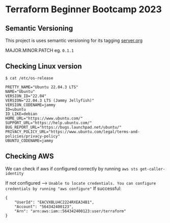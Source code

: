 # Terraform Beginner Bootcamp 2023

## Semantic Versioning

This project is uses semantic versioning for its tagging
[server.org](https://semver.org)

MAJOR.MINOR.PATCH  eg. `0.1.1`

## Checking Linux version
```
$ cat /etc/os-release

PRETTY_NAME="Ubuntu 22.04.3 LTS"
NAME="Ubuntu"
VERSION_ID="22.04"
VERSION="22.04.3 LTS (Jammy Jellyfish)"
VERSION_CODENAME=jammy
ID=ubuntu
ID_LIKE=debian
HOME_URL="https://www.ubuntu.com/"
SUPPORT_URL="https://help.ubuntu.com/"
BUG_REPORT_URL="https://bugs.launchpad.net/ubuntu/"
PRIVACY_POLICY_URL="https://www.ubuntu.com/legal/terms-and-policies/privacy-policy"
UBUNTU_CODENAME=jammy
```

## Checking AWS
We can check if aws if configured correctly by running
`aws sts get-caller-identity`

If not configured --> `Unable to locate credentials. You can configure credentials by running "aws configure"`
If successful:
```
{
    "UserId": "EACVXBLU4C2224RXEA34B1",
    "Account": "564342400123",
    "Arn": "arn:aws:iam::564342400123:user/terraform"
}
```
